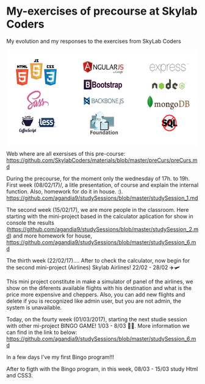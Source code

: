 # My-exercises of precourse at Skylab Coders
My evolution and my responses to the exercises from SkyLab Coders

<img width="550px" align="middle" height="250" src="img/frontback.jpg" >

Web where are all exersises of this pre-course:
https://github.com/SkylabCoders/materials/blob/master/preCurs/preCurs.md

During the precourse, for the moment only the wednesday of 17h. to 19h. 
First week (08/02/17)/, a litle presentation, of course and explain the internal function. Also, homework for do it in house. :). https://github.com/agandia9/studySessions/blob/master/studySession_1.md

The second week (15/02/17), we are more people in the classroom. Here starting with the mini-project based in the calculator aplication for show in console the results (https://github.com/agandia9/studySessions/blob/master/studySession_2.md) and more homework for house, https://github.com/agandia9/studySessions/blob/master/studySession_6.md

The thirth week (22/02/17)....
After to check the calculator, now begin for the second mini-project (Airlines) Skylab Airlines! 22/02 - 28/02 ✈️🛩

This mini project constitute in make a simulator of panel of the airlines, we show on the diferents available flights with his destination and what is the price more expensive and cheppers. Also, you can add new flights and delete if you is recognized like admin user, but you are not admin, the system is unavailable.


Today, on the fourty week (01/03/2017), starting the next studie session with other mi-project BINGO GAME! 1/03 - 8/03 🎲🎰.
More information we can find in the link to below:
    https://github.com/agandia9/studySessions/blob/master/studySession_6.md
    
In a few days I've my first Bingo program!!!

After to figth with the Bingo program, in this week, 08/03 - 15/03 study Html and CSS3.
